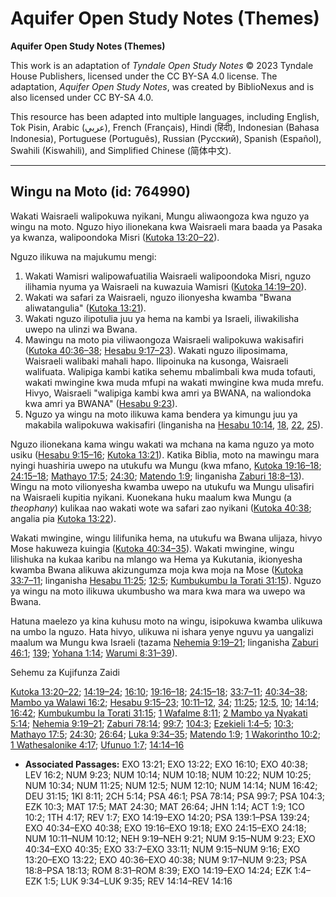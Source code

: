 # Aquifer Open Study Notes (Themes)

**Aquifer Open Study Notes (Themes)**

This work is an adaptation of *Tyndale Open Study Notes* © 2023 Tyndale House Publishers, licensed under the CC BY\-SA 4\.0 license. The adaptation, *Aquifer Open Study Notes*, was created by BiblioNexus and is also licensed under CC BY\-SA 4\.0\.

This resource has been adapted into multiple languages, including English, Tok Pisin, Arabic (عربي), French (Français), Hindi (हिंदी), Indonesian (Bahasa Indonesia), Portuguese (Português), Russian (Русский), Spanish (Español), Swahili (Kiswahili), and Simplified Chinese (简体中文).



--------------------------------

## Wingu na Moto (id: 764990)

Wakati Waisraeli walipokuwa nyikani, Mungu aliwaongoza kwa nguzo ya wingu na moto. Nguzo hiyo ilionekana kwa Waisraeli mara baada ya Pasaka ya kwanza, walipoondoka Misri ([Kutoka 13:20–22](https://ref.ly/Exod13:20-Exod13:22)).

Nguzo ilikuwa na majukumu mengi:

1. Wakati Wamisri walipowafuatilia Waisraeli walipoondoka Misri, nguzo ilihamia nyuma ya Waisraeli na kuwazuia Wamisri ([Kutoka 14:19–20](https://ref.ly/Exod14:19-Exod14:20)).
2. Wakati wa safari za Waisraeli, nguzo ilionyesha kwamba "Bwana aliwatangulia" ([Kutoka 13:21](https://ref.ly/Exod13:21)).
3. Wakati nguzo ilipotulia juu ya hema na kambi ya Israeli, iliwakilisha uwepo na ulinzi wa Bwana.
4. Mawingu na moto pia viliwaongoza Waisraeli walipokuwa wakisafiri ([Kutoka 40:36–38](https://ref.ly/Exod40:36-Exod40:38); [Hesabu 9:17–23](https://ref.ly/Num9:17-Num9:23)). Wakati nguzo iliposimama, Waisraeli walibaki mahali hapo. Ilipoinuka na kusonga, Waisraeli walifuata. Walipiga kambi katika sehemu mbalimbali kwa muda tofauti, wakati mwingine kwa muda mfupi na wakati mwingine kwa muda mrefu. Hivyo, Waisraeli "walipiga kambi kwa amri ya BWANA, na waliondoka kwa amri ya BWANA" ([Hesabu 9:23](https://ref.ly/Num9:23)).
5. Nguzo ya wingu na moto ilikuwa kama bendera ya kimungu juu ya makabila walipokuwa wakisafiri (linganisha na [Hesabu 10:14](https://ref.ly/Num10:14), [18](https://ref.ly/Num10:18), [22](https://ref.ly/Num10:22), [25](https://ref.ly/Num10:25)).

Nguzo ilionekana kama wingu wakati wa mchana na kama nguzo ya moto usiku ([Hesabu 9:15–16](https://ref.ly/Num9:15-Num9:16); [Kutoka 13:21](https://ref.ly/Exod13:21)). Katika Biblia, moto na mawingu mara nyingi huashiria uwepo na utukufu wa Mungu (kwa mfano, [Kutoka 19:16–18](https://ref.ly/Exod19:16-Exod19:18); [24:15–18](https://ref.ly/Exod24:15-Exod24:18); [Mathayo 17:5](https://ref.ly/Matt17:5); [24:30](https://ref.ly/Matt24:30); [Matendo 1:9](https://ref.ly/Acts1:9); linganisha [Zaburi 18:8–13](https://ref.ly/Ps18:8-Ps18:13)). Wingu na moto vilionyesha kwamba uwepo na utukufu wa Mungu ulisafiri na Waisraeli kupitia nyikani. Kuonekana huku maalum kwa Mungu (a *theophany*) kulikaa nao wakati wote wa safari zao nyikani ([Kutoka 40:38](https://ref.ly/Exod40:38); angalia pia [Kutoka 13:22](https://ref.ly/Exod13:22)).

Wakati mwingine, wingu lilifunika hema, na utukufu wa Bwana ulijaza, hivyo Mose hakuweza kuingia ([Kutoka 40:34–35](https://ref.ly/Exod40:34-Exod40:35)). Wakati mwingine, wingu lilishuka na kukaa karibu na mlango wa Hema ya Kukutania, ikionyesha kwamba Bwana alikuwa akizungumza moja kwa moja na Mose ([Kutoka 33:7–11](https://ref.ly/Exod33:7-Exod33:11); linganisha [Hesabu 11:25](https://ref.ly/Num11:25); [12:5](https://ref.ly/Num12:5); [Kumbukumbu la Torati 31:15](https://ref.ly/Deut31:15)). Nguzo ya wingu na moto ilikuwa ukumbusho wa mara kwa mara wa uwepo wa Bwana.

Hatuna maelezo ya kina kuhusu moto na wingu, isipokuwa kwamba ulikuwa na umbo la nguzo. Hata hivyo, ulikuwa ni ishara yenye nguvu ya uangalizi maalum wa Mungu kwa Israeli (tazama [Nehemia 9:19–21](https://ref.ly/Neh9:19-Neh9:21); linganisha [Zaburi 46:1](https://ref.ly/Ps46:1); [139](https://ref.ly/Ps139:1-Ps139:24); [Yohana 1:14](https://ref.ly/John1:14); [Warumi 8:31–39](https://ref.ly/Rom8:31-Rom8:39)).

Sehemu za Kujifunza Zaidi

[Kutoka 13:20–22](https://ref.ly/Exod13:20-Exod13:22); [14:19–24](https://ref.ly/Exod14:19-Exod14:24); [16:10](https://ref.ly/Exod16:10); [19:16–18](https://ref.ly/Exod19:16-Exod19:18); [24:15–18](https://ref.ly/Exod24:15-Exod24:18); [33:7–11](https://ref.ly/Exod33:7-Exod33:11); [40:34–38](https://ref.ly/Exod40:34-Exod40:38); [Mambo ya Walawi 16:2](https://ref.ly/Lev16:2); [Hesabu 9:15–23](https://ref.ly/Num9:15-Num9:23); [10:11–12](https://ref.ly/Num10:11-Num10:12), [34](https://ref.ly/Num10:34); [11:25](https://ref.ly/Num11:25); [12:5](https://ref.ly/Num12:5), [10](https://ref.ly/Num12:10); [14:14](https://ref.ly/Num14:14); [16:42](https://ref.ly/Num16:42); [Kumbukumbu la Torati 31:15](https://ref.ly/Deut31:15); [1 Wafalme 8:11](https://ref.ly/1Kgs8:11); [2 Mambo ya Nyakati 5:14](https://ref.ly/2Chr5:14); [Nehemia 9:19–21](https://ref.ly/Neh9:19-Neh9:21); [Zaburi 78:14](https://ref.ly/Ps78:14); [99:7](https://ref.ly/Ps99:7); [104:3](https://ref.ly/Ps104:3); [Ezekieli 1:4–5](https://ref.ly/Ezek1:4-Ezek1:5); [10:3](https://ref.ly/Ezek10:3); [Mathayo 17:5](https://ref.ly/Matt17:5); [24:30](https://ref.ly/Matt24:30); [26:64](https://ref.ly/Matt26:64); [Luka 9:34–35](https://ref.ly/Luke9:34-Luke9:35); [Matendo 1:9](https://ref.ly/Acts1:9); [1 Wakorintho 10:2](https://ref.ly/1Cor10:2); [1 Wathesalonike 4:17](https://ref.ly/1Thess4:17); [Ufunuo 1:7](https://ref.ly/Rev1:7); [14:14–16](https://ref.ly/Rev14:14-Rev14:16)

* **Associated Passages:** EXO 13:21; EXO 13:22; EXO 16:10; EXO 40:38; LEV 16:2; NUM 9:23; NUM 10:14; NUM 10:18; NUM 10:22; NUM 10:25; NUM 10:34; NUM 11:25; NUM 12:5; NUM 12:10; NUM 14:14; NUM 16:42; DEU 31:15; 1KI 8:11; 2CH 5:14; PSA 46:1; PSA 78:14; PSA 99:7; PSA 104:3; EZK 10:3; MAT 17:5; MAT 24:30; MAT 26:64; JHN 1:14; ACT 1:9; 1CO 10:2; 1TH 4:17; REV 1:7; EXO 14:19–EXO 14:20; PSA 139:1–PSA 139:24; EXO 40:34–EXO 40:38; EXO 19:16–EXO 19:18; EXO 24:15–EXO 24:18; NUM 10:11–NUM 10:12; NEH 9:19–NEH 9:21; NUM 9:15–NUM 9:23; EXO 40:34–EXO 40:35; EXO 33:7–EXO 33:11; NUM 9:15–NUM 9:16; EXO 13:20–EXO 13:22; EXO 40:36–EXO 40:38; NUM 9:17–NUM 9:23; PSA 18:8–PSA 18:13; ROM 8:31–ROM 8:39; EXO 14:19–EXO 14:24; EZK 1:4–EZK 1:5; LUK 9:34–LUK 9:35; REV 14:14–REV 14:16

